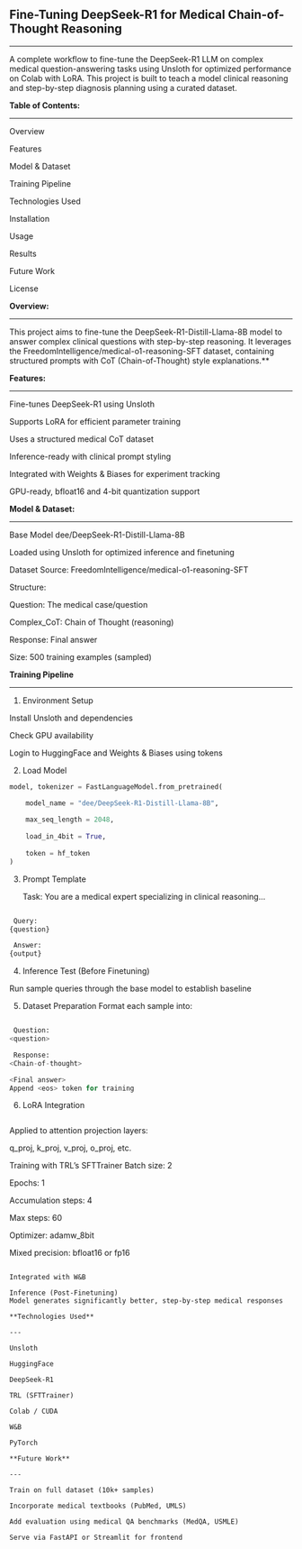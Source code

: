 ## Fine-Tuning DeepSeek-R1 for Medical Chain-of-Thought Reasoning

---

A complete workflow to fine-tune the DeepSeek-R1 LLM on complex medical question-answering tasks using Unsloth for optimized performance on Colab with LoRA. This project is built to teach a model clinical reasoning and step-by-step diagnosis planning using a curated dataset.

**Table of Contents:**

---

Overview

Features

Model & Dataset

Training Pipeline

Technologies Used

Installation

Usage

Results

Future Work

License


**Overview:**

---

This project aims to fine-tune the DeepSeek-R1-Distill-Llama-8B model to answer complex clinical questions with step-by-step reasoning. It leverages the FreedomIntelligence/medical-o1-reasoning-SFT dataset, containing structured prompts with CoT (Chain-of-Thought) style explanations.**

**Features:**

---

Fine-tunes DeepSeek-R1 using Unsloth

Supports LoRA for efficient parameter training

Uses a structured medical CoT dataset

Inference-ready with clinical prompt styling

Integrated with Weights & Biases for experiment tracking

GPU-ready, bfloat16 and 4-bit quantization support

**Model & Dataset:**

---

Base Model
dee/DeepSeek-R1-Distill-Llama-8B

Loaded using Unsloth for optimized inference and finetuning

Dataset
Source: FreedomIntelligence/medical-o1-reasoning-SFT

Structure:

Question: The medical case/question

Complex_CoT: Chain of Thought (reasoning)

Response: Final answer

Size: 500 training examples (sampled)

**Training Pipeline**

---

1. Environment Setup
   
Install Unsloth and dependencies

Check GPU availability

Login to HuggingFace and Weights & Biases using tokens

2. Load Model
 
```python
model, tokenizer = FastLanguageModel.from_pretrained(

    model_name = "dee/DeepSeek-R1-Distill-Llama-8B",
   
    max_seq_length = 2048,
   
    load_in_4bit = True,
   
    token = hf_token
)

```

3. Prompt Template

    Task:
You are a medical expert specializing in clinical reasoning...

```python

 Query:
{question}

 Answer:
{output}


```

4. Inference Test (Before Finetuning)
   
Run sample queries through the base model to establish baseline

5. Dataset Preparation
Format each sample into:

```python

 Question:
<question>

 Response:
<Chain-of-thought>

<Final answer>
Append <eos> token for training

```

6. LoRA Integration

   ```python
Applied to attention projection layers:

q_proj, k_proj, v_proj, o_proj, etc.

Training with TRL’s SFTTrainer
Batch size: 2

Epochs: 1

Accumulation steps: 4

Max steps: 60

Optimizer: adamw_8bit

Mixed precision: bfloat16 or fp16

```

Integrated with W&B

Inference (Post-Finetuning)
Model generates significantly better, step-by-step medical responses

**Technologies Used**	

---

Unsloth           	

HuggingFace       	

DeepSeek-R1	        

TRL (SFTTrainer)	  

Colab / CUDA	      

W&B	               

PyTorch	            

**Future Work**

---

Train on full dataset (10k+ samples)

Incorporate medical textbooks (PubMed, UMLS)

Add evaluation using medical QA benchmarks (MedQA, USMLE)

Serve via FastAPI or Streamlit for frontend






